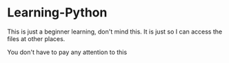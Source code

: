 # Learning-Python
This is just a beginner learning, don't mind this. It is just so I can access the files at other places.


You don't have to pay any attention to this
